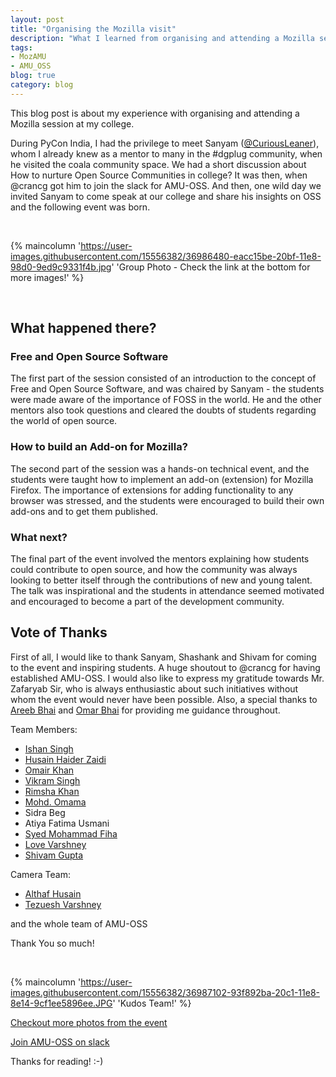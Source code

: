 ```yaml
---
layout: post
title: "Organising the Mozilla visit"
description: "What I learned from organising and attending a Mozilla session?"
tags:
- MozAMU
- AMU_OSS
blog: true
category: blog
---
```


This blog post is about my experience with organising and attending a Mozilla
session at my college.

<!--more-->

During PyCon India, I had the privilege to meet Sanyam
([@CuriousLeaner](https://github.com/CuriousLeaner)), whom I already knew as a
mentor to many in the #dgplug community, when he visited the coala community
space. We had a short discussion about How to nurture Open Source Communities in
college? It was then, when @crancg got him to join the slack for AMU-OSS. And
then, one wild day we invited Sanyam to come speak at our college and share his
insights on OSS and the following event was born.

<br>

{% maincolumn
'https://user-images.githubusercontent.com/15556382/36986480-eacc15be-20bf-11e8-98d0-9ed9c9331f4b.jpg'
'Group Photo - Check the link at the bottom for more images!' %}

<br>

## What happened there?

### Free and Open Source Software
The first part of the session consisted of an introduction to the concept of
Free and Open Source Software, and was chaired by Sanyam - the students were
made aware of the importance of FOSS in the world. He and the other mentors also
took questions and cleared the doubts of students regarding the world of open
source.

### How to build an Add-on for Mozilla?
The second part of the session was a hands-on technical event, and the students
were taught how to implement an add-on (extension) for Mozilla Firefox. The
importance of extensions for adding functionality to any browser was stressed,
and the students were encouraged to build their own add-ons and to get them
published.

### What next?
The final part of the event involved the mentors explaining how students could
contribute to open source, and how the community was always looking to better
itself through the contributions of new and young talent. The talk was
inspirational and the students in attendance seemed motivated and encouraged to
become a part of the development community.

## Vote of Thanks

First of all, I would like to thank Sanyam, Shashank and Shivam for coming to
the event and inspiring students. A huge shoutout to @crancg for having
established AMU-OSS. I would also like to express my gratitude towards Mr.
Zafaryab Sir, who is always enthusiastic about such initiatives without whom the
event would never have been possible. Also, a special thanks to [Areeb
Bhai](https://github.com/iamareebjamal) and [Omar
Bhai](https://github.com/Omarkhursheed) for providing me guidance throughout.

Team Members:
- [Ishan Singh](https://github.com/proishan11)
- [Husain Haider Zaidi](https://github.com/husainhz7)
- [Omair Khan](https://github.com/OmairK)
- [Vikram Singh](https://github.com/vikramverma1997)
- [Rimsha Khan](https://github.com/rimshaakhan)
- [Mohd. Omama](https://github.com/mohdomama)
- Sidra Beg
- Atiya Fatima Usmani
- [Syed Mohammad Fiha](https://github.com/fiha18)
- [Love Varshney](https://github.com/varshney016)
- [Shivam Gupta](https://github.com/shivg7706)

Camera Team:
- [Althaf Husain](https://github.com/AlthafHussainK)
- [Tezuesh Varshney](https://github.com/square-1111)

and the whole team of AMU-OSS

Thank You so much!

<br>

{% maincolumn
'https://user-images.githubusercontent.com/15556382/36987102-93f892ba-20c1-11e8-8e14-9cf1ee5896ee.JPG'
'Kudos Team!' %}

[Checkout more photos from the
event](https://drive.google.com/open?id=1_8qDMHSZuYy-Q5crfupezg9d31Uwqcap)

[Join AMU-OSS on slack](https://slack-invite-automated.herokuapp.com)

Thanks for reading! :-)

